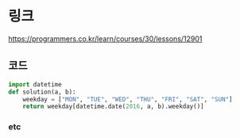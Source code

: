 # 링크
https://programmers.co.kr/learn/courses/30/lessons/12901

## 코드
```python
import datetime
def solution(a, b):
    weekday = ["MON", "TUE", "WED", "THU", "FRI", "SAT", "SUN"]
    return weekday[datetime.date(2016, a, b).weekday()]
```


### etc
